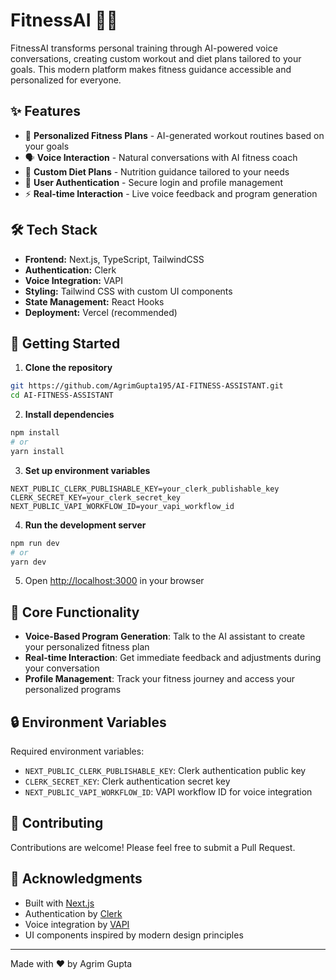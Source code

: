 # FitnessAI 🏋️‍♂️

FitnessAI transforms personal training through AI-powered voice conversations, creating custom workout and diet plans tailored to your goals. This modern platform makes fitness guidance accessible and personalized for everyone.

## ✨ Features

- 🎯 **Personalized Fitness Plans** - AI-generated workout routines based on your goals
- 🗣️ **Voice Interaction** - Natural conversations with AI fitness coach
- 🍎 **Custom Diet Plans** - Nutrition guidance tailored to your needs
- 🔐 **User Authentication** - Secure login and profile management
- ⚡ **Real-time Interaction** - Live voice feedback and program generation

## 🛠️ Tech Stack

- **Frontend:** Next.js, TypeScript, TailwindCSS
- **Authentication:** Clerk
- **Voice Integration:** VAPI
- **Styling:** Tailwind CSS with custom UI components
- **State Management:** React Hooks
- **Deployment:** Vercel (recommended)

## 🚀 Getting Started

1. **Clone the repository**
```bash
git https://github.com/AgrimGupta195/AI-FITNESS-ASSISTANT.git
cd AI-FITNESS-ASSISTANT
```

2. **Install dependencies**
```bash
npm install
# or
yarn install
```

3. **Set up environment variables**
```env
NEXT_PUBLIC_CLERK_PUBLISHABLE_KEY=your_clerk_publishable_key
CLERK_SECRET_KEY=your_clerk_secret_key
NEXT_PUBLIC_VAPI_WORKFLOW_ID=your_vapi_workflow_id
```

4. **Run the development server**
```bash
npm run dev
# or
yarn dev
```

5. Open [http://localhost:3000](http://localhost:3000) in your browser

## 📱 Core Functionality

- **Voice-Based Program Generation**: Talk to the AI assistant to create your personalized fitness plan
- **Real-time Interaction**: Get immediate feedback and adjustments during your conversation
- **Profile Management**: Track your fitness journey and access your personalized programs

## 🔒 Environment Variables

Required environment variables:
- `NEXT_PUBLIC_CLERK_PUBLISHABLE_KEY`: Clerk authentication public key
- `CLERK_SECRET_KEY`: Clerk authentication secret key
- `NEXT_PUBLIC_VAPI_WORKFLOW_ID`: VAPI workflow ID for voice integration

## 🤝 Contributing

Contributions are welcome! Please feel free to submit a Pull Request.


## 🙏 Acknowledgments

- Built with [Next.js](https://nextjs.org/)
- Authentication by [Clerk](https://clerk.dev/)
- Voice integration by [VAPI](https://vapi.ai/)
- UI components inspired by modern design principles

---
Made with ❤️ by Agrim Gupta

